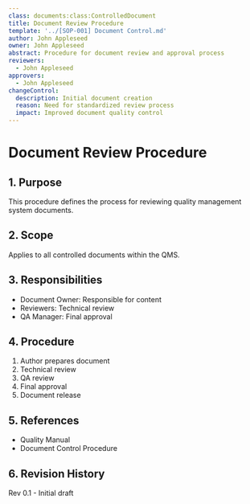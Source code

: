 ```yaml
---
class: documents:class:ControlledDocument
title: Document Review Procedure
template: '../[SOP-001] Document Control.md'
author: John Appleseed
owner: John Appleseed
abstract: Procedure for document review and approval process
reviewers:
  - John Appleseed
approvers:
  - John Appleseed
changeControl:
  description: Initial document creation
  reason: Need for standardized review process
  impact: Improved document quality control
---
```

# Document Review Procedure

## 1. Purpose
This procedure defines the process for reviewing quality management system documents.

## 2. Scope
Applies to all controlled documents within the QMS.

## 3. Responsibilities
- Document Owner: Responsible for content
- Reviewers: Technical review
- QA Manager: Final approval

## 4. Procedure
1. Author prepares document
2. Technical review
3. QA review
4. Final approval
5. Document release

## 5. References
- Quality Manual
- Document Control Procedure

## 6. Revision History
Rev 0.1 - Initial draft 
